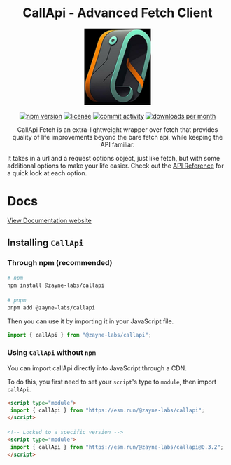 <h1 align="center">CallApi - Advanced Fetch Client</h1>

<p align="center">
   <img src="./assets/logo.png" alt="CallApi Logo" width="30%">
</p>

<p align="center">
   <!-- <a href="https://deno.bundlejs.com/badge?q=@zayne-labs/callapi,@zayne-labs/callapi&treeshake=%5B*%5D,%5B%7B+createFetchClient+%7D%5D&config=%7B%22compression%22:%7B%22type%22:%22brotli%22,%22quality%22:11%7D%7D"><img src="https://deno.bundlejs.com/badge?q=@zayne-labs/callapi,@zayne-labs/callapi&treeshake=%5B*%5D,%5B%7B+createFetchClient+%7D%5D&config=%7B%22compression%22:%7B%22type%22:%22brotli%22,%22quality%22:11%7D%7D" alt="bundle size"></a> -->
   <a href="https://www.npmjs.com/package/@zayne-labs/callapi"><img src="https://img.shields.io/npm/v/@zayne-labs/callapi?style=flat&color=EFBA5F" alt="npm version"></a>
   <a href="https://github.com/zayne-labs/call-api/blob/master/LICENSE"><img src="https://img.shields.io/npm/l/@zayne-labs/callapi?style=flat&color=EFBA5F" alt="license"></a>
   <a href="https://github.com/zayne-labs/call-api/graphs/commit-activity"><img src="https://img.shields.io/github/commit-activity/m/zayne-labs/call-api?style=flat&color=EFBA5F" alt="commit activity"></a>
   <a href="https://www.npmjs.com/package/@zayne-labs/callapi"><img src="https://img.shields.io/npm/dm/@zayne-labs/callapi?style=flat&color=EFBA5F" alt="downloads per month"></a>
</p>

<p align="center">
CallApi Fetch is an extra-lightweight wrapper over fetch that provides quality of life improvements beyond the bare fetch api, while keeping the API familiar.</p>

It takes in a url and a request options object, just like fetch, but with some additional options to make your life easier. Check out the [API Reference](https://zayne-labs-callapi.netlify.app/docs/latest/all-options) for a quick look at each option.

# Docs

[View Documentation website](https://zayne-labs-callapi.netlify.app)

## Installing `CallApi`

### Through npm (recommended)

```bash
# npm
npm install @zayne-labs/callapi

# pnpm
pnpm add @zayne-labs/callapi
```

Then you can use it by importing it in your JavaScript file.

```js
import { callApi } from "@zayne-labs/callapi";
```

### Using `CallApi` without `npm`

You can import callApi directly into JavaScript through a CDN.

To do this, you first need to set your `script`'s type to `module`, then import `callApi`.

```html
<script type="module">
 import { callApi } from "https://esm.run/@zayne-labs/callapi";
</script>

<!-- Locked to a specific version -->
<script type="module">
 import { callApi } from "https://esm.run/@zayne-labs/callapi@0.3.2";
</script>
```
